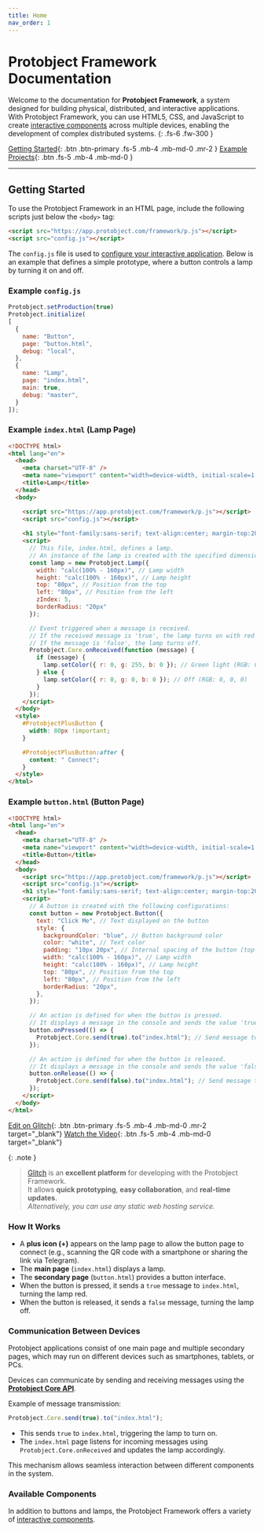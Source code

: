 ```yaml
---
title: Home
nav_order: 1
---
```


# Protobject Framework Documentation

Welcome to the documentation for **Protobject Framework**, a system designed for building physical, distributed, and interactive applications. With Protobject Framework, you can use HTML5, CSS, and JavaScript to create [interactive components](components.md) across multiple devices, enabling the development of complex distributed systems.
{: .fs-6 .fw-300 }

[Getting Started](#getting-started){: .btn .btn-primary .fs-5 .mb-4 .mb-md-0 .mr-2 }
[Example Projects](examples.md){: .btn .fs-5 .mb-4 .mb-md-0 }


---

## Getting Started

To use the Protobject Framework in an HTML page, include the following scripts just below the `<body>` tag:

```html
<script src="https://app.protobject.com/framework/p.js"></script>
<script src="config.js"></script>
```

The `config.js` file is used to [configure your interactive application](configuration.md). Below is an example that defines a simple prototype, where a button controls a lamp by turning it on and off.

### Example `config.js`

```javascript
Protobject.setProduction(true)
Protobject.initialize(
[
  { 
    name: "Button",
    page: "button.html",
    debug: "local",
  },
  { 
    name: "Lamp",
    page: "index.html",
    main: true,
    debug: "master",
  }
]);
```

### Example `index.html` (Lamp Page)

```html
<!DOCTYPE html>
<html lang="en">
  <head>
    <meta charset="UTF-8" />
    <meta name="viewport" content="width=device-width, initial-scale=1.0" />
    <title>Lamp</title>
  </head>
  <body>

    <script src="https://app.protobject.com/framework/p.js"></script>
    <script src="config.js"></script>
    
    <h1 style="font-family:sans-serif; text-align:center; margin-top:20px">This is the lamp</h1>
    <script>
      // This file, index.html, defines a lamp.
      // An instance of the lamp is created with the specified dimensions and position.
      const lamp = new Protobject.Lamp({
        width: "calc(100% - 160px)", // Lamp width
        height: "calc(100% - 160px)", // Lamp height
        top: "80px", // Position from the top
        left: "80px", // Position from the left
        zIndex: 5,
        borderRadius: "20px"
      });

      // Event triggered when a message is received.
      // If the received message is 'true', the lamp turns on with red light.
      // If the message is 'false', the lamp turns off.
      Protobject.Core.onReceived(function (message) {
        if (message) {
          lamp.setColor({ r: 0, g: 255, b: 0 }); // Green light (RGB: 0, 255, 0)
        } else {
          lamp.setColor({ r: 0, g: 0, b: 0 }); // Off (RGB: 0, 0, 0)
        }
      });
    </script>
  </body>
  <style>
    #ProtobjectPlusButton {
      width: 80px !important;
    }

    #ProtobjectPlusButton:after {
      content: " Connect";
    }
  </style>
</html>
```

### Example `button.html` (Button Page)

```html
<!DOCTYPE html>
<html lang="en">
  <head>
    <meta charset="UTF-8" />
    <meta name="viewport" content="width=device-width, initial-scale=1.0" />
    <title>Button</title>
  </head>
  <body>
    <script src="https://app.protobject.com/framework/p.js"></script>
    <script src="config.js"></script>
    <h1 style="font-family:sans-serif; text-align:center; margin-top:20px">This is the button</h1>
    <script>
      // A button is created with the following configurations:
      const button = new Protobject.Button({
        text: "Click Me", // Text displayed on the button
        style: {
          backgroundColor: "blue", // Button background color
          color: "white", // Text color
          padding: "10px 20px", // Internal spacing of the button (top-bottom, left-right)
          width: "calc(100% - 160px)", // Lamp width
          height: "calc(100% - 160px)", // Lamp height
          top: "80px", // Position from the top
          left: "80px", // Position from the left
          borderRadius: "20px",
        },
      });

      // An action is defined for when the button is pressed.
      // It displays a message in the console and sends the value 'true' to the "index.html" file.
      button.onPressed(() => {
        Protobject.Core.send(true).to("index.html"); // Send message to the file
      });

      // An action is defined for when the button is released.
      // It displays a message in the console and sends the value 'false' to the "index.html" file.
      button.onRelease(() => {
        Protobject.Core.send(false).to("index.html"); // Send message to the file
      });
    </script>
  </body>
</html>

```

[Edit on Glitch](https://glitch.com/edit/#!/protobject-framework-basic){: .btn .btn-primary .fs-5 .mb-4 .mb-md-0 .mr-2 target="_blank"}
[Watch the Video](https://github.com/user-attachments/assets/1f7bdf5d-e470-4a5d-a778-e3f7843a685c){: .btn .fs-5 .mb-4 .mb-md-0 target="_blank"}


{: .note }
> [Glitch](https://glitch.com) is an **excellent platform** for developing with the Protobject Framework.  
> It allows **quick prototyping**, **easy collaboration**, and **real-time updates**.  
> *Alternatively, you can use any static web hosting service.*





### How It Works

- A **plus icon (+)** appears on the lamp page to allow the button page to connect (e.g., scanning the QR code with a smartphone or sharing the link via Telegram).
- The **main page** (`index.html`) displays a lamp.
- The **secondary page** (`button.html`) provides a button interface.
- When the button is pressed, it sends a `true` message to `index.html`, turning the lamp red.
- When the button is released, it sends a `false` message, turning the lamp off.


### Communication Between Devices

Protobject applications consist of one main page and multiple secondary pages, which may run on different devices such as smartphones, tablets, or PCs.

Devices can communicate by sending and receiving messages using the **[Protobject Core API](communication.md)**.

Example of message transmission:

```javascript
Protobject.Core.send(true).to("index.html");
```

- This sends `true` to `index.html`, triggering the lamp to turn on.
- The `index.html` page listens for incoming messages using `Protobject.Core.onReceived` and updates the lamp accordingly.

This mechanism allows seamless interaction between different components in the system.

### Available Components

In addition to buttons and lamps, the Protobject Framework offers a variety of [interactive components](components.html).
